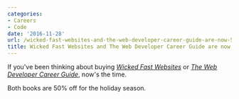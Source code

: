 ```yaml
---
categories:
- Careers
- Code
date: '2016-11-28'
url: /wicked-fast-websites-and-the-web-developer-career-guide-are-now-50-off/
title: Wicked Fast Websites and The Web Developer Career Guide are now 50% off
---
```


If you've been thinking about buying *[Wicked Fast Websites](/wicked-fast-websites/)* or *[The Web Developer Career Guide](/career-guide/)*, now's the time.

Both books are 50% off for the holiday season.